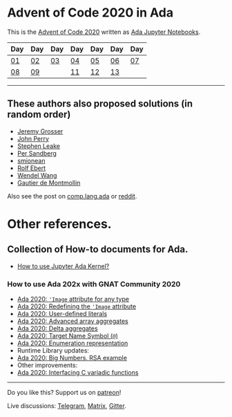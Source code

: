 # Advent of Code 2020 in Ada

This is the [Advent of Code 2020](https://adventofcode.com/2020) written as
[Ada Jupyter Notebooks](https://github.com/reznikmm/jupyter).

|Day |Day |Day |Day |Day |Day |Day |
|----|----|----|----|----|----|----|
|[01]|[02]|[03]|[04]|[05]|[06]|[07]|
|[08]|[09]|    |[11]|[12]|[13]|    |

[01]: https://github.com/reznikmm/ada-howto/blob/advent-2020/md/01/01.md "01"
[02]: https://github.com/reznikmm/ada-howto/blob/advent-2020/md/02/02.md "02"
[03]: https://github.com/reznikmm/ada-howto/blob/advent-2020/md/03/03.md "03"
[04]: https://github.com/reznikmm/ada-howto/blob/advent-2020/md/04/04.md "04"
[05]: https://github.com/reznikmm/ada-howto/blob/advent-2020/md/05/05.md "05"
[06]: https://github.com/reznikmm/ada-howto/blob/advent-2020/md/06/06.md "06"
[07]: https://github.com/reznikmm/ada-howto/blob/advent-2020/md/07/07.md "07"
[08]: https://github.com/reznikmm/ada-howto/blob/advent-2020/md/08/08.md "08"
[09]: https://github.com/reznikmm/ada-howto/blob/advent-2020/md/09/09.md "09"
[11]: https://github.com/reznikmm/ada-howto/blob/advent-2020/md/11/11.md "11"
[12]: https://github.com/reznikmm/ada-howto/blob/advent-2020/md/12/12.md "12"
[13]: https://github.com/reznikmm/ada-howto/blob/advent-2020/md/13/13.md "13"

----

## These authors also proposed solutions (in random order)

* [Jeremy Grosser](https://github.com/JeremyGrosser/advent)
* [John Perry](https://github.com/johnperry-math/AoC2020)
* [Stephen Leake](https://github.com/stephe-ada-guru/Advent_of_Code)
* [Per Sandberg](https://github.com/persan/advent-of-code-2020)
* [smionean](https://github.com/smionean/AdventOfCode)
* [Rolf Ebert](https://github.com/RREE/AOC_2020)
* [Wendel Wang](https://gitlab.com/MarcusE1W/prog/-/tree/master/ada/aoc)
* [Gautier de Montmollin](https://github.com/zertovitch/hac/tree/master/exm/aoc/2020)

Also see the post on [comp.lang.ada](https://groups.google.com/g/comp.lang.ada/c/LHJrWYnjtl8/m/OmB25MCABQAJ) or
[reddit](https://www.reddit.com/r/ada/comments/k4fn9w/anyone_else_participating_in_advent_of_code/).


# Other references.
## Collection of How-to documents for Ada.

* [How to use Jupyter Ada Kernel?](https://github.com/reznikmm/ada-howto/blob/master/md/Hello_Ada.md)

### How to use Ada 202x with GNAT Community 2020
 * [Ada 2020: `'Image` attribute for any type](https://github.com/reznikmm/ada-howto/blob/ce-2020/md/image-for-any-type.md)
 * [Ada 2020: Redefining the `'Image` attribute](https://github.com/reznikmm/ada-howto/blob/ce-2020/md/image-redefine.md)
 * [Ada 2020: User-defined literals](https://github.com/reznikmm/ada-howto/blob/ce-2020/md/user-defined-literals.md)
 * [Ada 2020: Advanced array aggregates](https://github.com/reznikmm/ada-howto/blob/ce-2020/md/array-aggregates.md)
 * [Ada 2020: Delta aggregates](https://github.com/reznikmm/ada-howto/blob/ce-2020/md/delta-aggregate.md)
 * [Ada 2020: Target Name Symbol (`@`)](https://github.com/reznikmm/ada-howto/blob/ce-2020/md/assignment-target.md)
 * [Ada 2020: Enumeration representation](https://github.com/reznikmm/ada-howto/blob/ce-2020/md/enum-val.md)
 * Runtime Library updates:
 * [Ada 2020: Big Numbers. RSA example](https://github.com/reznikmm/ada-howto/blob/ce-2020/md/big-numbers.md)
 * Other improvements:
 * [Ada 2020: Interfacing C variadic functions](https://github.com/reznikmm/ada-howto/blob/ce-2020/md/importing-variadic-functions.md)

----

Do you like this? Support us on [patreon](https://www.patreon.com/ada_ru)!

Live discussions: [Telegram](https://t.me/ada_lang), [Matrix](https://matrix.to/#/#ada-lang:matrix.org),
[Gitter](https://gitter.im/ada-lang/Lobby).
